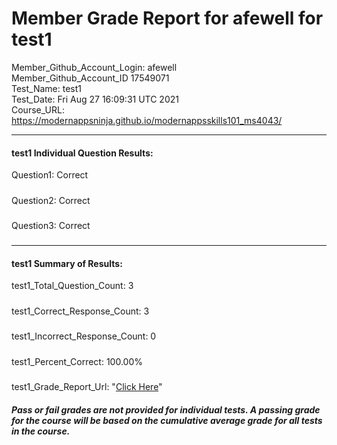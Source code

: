 # Member Grade Report for afewell for test1  
   
Member_Github_Account_Login: afewell  
Member_Github_Account_ID 17549071  
Test_Name: test1  
Test_Date: Fri Aug 27 16:09:31 UTC 2021  
Course_URL: https://modernappsninja.github.io/modernappsskills101_ms4043/  
   
---  
#### test1 Individual Question Results:  
Question1: Correct  
#####  
Question2: Correct  
#####  
Question3: Correct  
#####  
---  
#### test1 Summary of Results:  
test1_Total_Question_Count: 3  
#####  
test1_Correct_Response_Count: 3  
#####  
test1_Incorrect_Response_Count: 0  
#####  
test1_Percent_Correct: 100.00%  
#####  
test1_Grade_Report_Url: "[Click Here](https://github.com/modernappsninjas/afewell/blob/main/static/userdata/courses/modernappsskills101_ms4043/grade_report.pr185.test1.md)"
##### Pass or fail grades are not provided for individual tests. A passing grade for the course will be based on the cumulative average grade for all tests in the course.  
